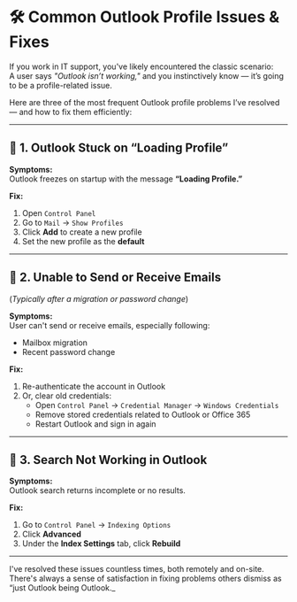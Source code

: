 # 🛠 Common Outlook Profile Issues & Fixes

If you work in IT support, you've likely encountered the classic scenario:  
A user says _"Outlook isn’t working,"_ and you instinctively know — it’s going to be a profile-related issue.

Here are three of the most frequent Outlook profile problems I’ve resolved — and how to fix them efficiently:

---

## 🔹 1. Outlook Stuck on “Loading Profile”

**Symptoms:**  
Outlook freezes on startup with the message **“Loading Profile.”**

**Fix:**
1. Open `Control Panel`
2. Go to `Mail` → `Show Profiles`
3. Click **Add** to create a new profile
4. Set the new profile as the **default**

---

## 🔹 2. Unable to Send or Receive Emails  
(_Typically after a migration or password change_)

**Symptoms:**  
User can't send or receive emails, especially following:
- Mailbox migration
- Recent password change

**Fix:**
1. Re-authenticate the account in Outlook
2. Or, clear old credentials:
   - Open `Control Panel` → `Credential Manager` → `Windows Credentials`
   - Remove stored credentials related to Outlook or Office 365
   - Restart Outlook and sign in again

---

## 🔹 3. Search Not Working in Outlook

**Symptoms:**  
Outlook search returns incomplete or no results.

**Fix:**
1. Go to `Control Panel` → `Indexing Options`
2. Click **Advanced**
3. Under the **Index Settings** tab, click **Rebuild**

---

I've resolved these issues countless times, both remotely and on-site. There's always a sense of satisfaction in fixing problems others dismiss as “just Outlook being Outlook._

